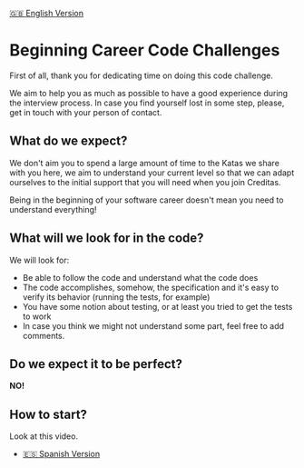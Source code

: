 [🇬🇧 English Version](#beginning-career-code-challenges)

# Beginning Career Code Challenges

First of all, thank you for dedicating time on doing this code challenge.

We aim to help you as much as possible to have a good experience during the interview process. In case you find yourself lost in some step, please, get in touch with your person of contact.

## What do we expect?

We don't aim you to spend a large amount of time to the Katas we share with you here, we aim to understand your current level so that we can adapt ourselves to the initial support that you will need when you join Creditas.

Being in the beginning of your software career doesn't mean you need to understand everything!

## What will we look for in the code?

We will look for:

- Be able to follow the code and understand what the code does
- The code accomplishes, somehow, the specification and it's easy to verify its behavior (running the tests, for example)
- You have some notion about testing, or at least you tried to get the tests to work
- In case you think we might not understand some part, feel free to add comments.

## Do we expect it to be perfect?

__NO!__

## How to start?

Look at this video.

- [🇪🇸 Spanish Version](https://www.loom.com/share/de7dacc95928498e9d65766fe7666d64)